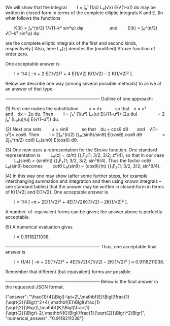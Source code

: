 We will show that the integral
  I = ∫₀¹ (1/x) L₀(√x) E(√(1–x)) dx
may be written in closed‐form in terms of the complete elliptic integrals K and E. (In what follows the functions

  K(k) = ∫₀^(π/2) 1/√(1–k² sin²φ) dφ      and
  E(k) = ∫₀^(π/2) √(1–k² sin²φ) dφ

are the complete elliptic integrals of the first and second kinds, respectively.) Also, here L₀(z) denotes the (modified) Struve function of order zero.

One acceptable answer is

  I = 1/4 [ –π + 2 E(1/√2)² + 4 E(1/√2) K(1/√2) – 2 K(1/√2)² ].

Below we describe one way (among several possible methods) to arrive at an answer of that type.

──────────────────────────────
Outline of one approach:

(1) First one makes the substitution
  u = √x   so that x = u²  and dx = 2u du.
Then
  I = ∫₀¹ (1/u²) L₀(u) E(√(1–u²)) (2u du)
     = 2 ∫₀¹ [L₀(u)/u] E(√(1–u²)) du.

(2) Next one sets
  u = sinθ   so that du = cosθ dθ  and √(1–u²)= cosθ.
Then
  I = 2∫₀^(π/2) [L₀(sinθ)/sinθ] E(cosθ) cosθ dθ
     = 2∫₀^(π/2) cotθ L₀(sinθ) E(cosθ) dθ.

(3) One now uses a representation for the Struve function. One standard representation is
  L₀(z) = (z/π) {}₁F₂(1; 3/2, 3/2; z²/4),
so that in our case
  L₀(sinθ) = (sinθ/π) {}₁F₂(1; 3/2, 3/2; sin²θ/4).
Thus the factor cotθ L₀(sinθ) becomes
  cotθ L₀(sinθ) = (cosθ)/(π) {}₁F₂(1; 3/2, 3/2; sin²θ/4).

(4) In this way one may show (after some further steps, for example interchanging summation and integration and then using known integrals – see standard tables) that the answer may be written in closed‐form in terms of K(1/√2) and E(1/√2). One acceptable answer is

  I = 1/4 [ –π + 2E(1/√2)² + 4E(1/√2)K(1/√2) – 2K(1/√2)² ].

A number–of–equivalent forms can be given; the answer above is perfectly acceptable.

(5) A numerical evaluation gives

  I ≈ 0.9118211038.

──────────────────────────────
Thus, one acceptable final answer is

  I = (1/4) [ –π + 2E(1/√2)² + 4E(1/√2)K(1/√2) – 2K(1/√2)² ] ≈ 0.9118211038.

Remember that different (but equivalent) forms are possible.

──────────────────────────────
Below is the final answer in the requested JSON format.

{"answer": "\\frac{1}{4}\\Bigl[-\\pi+2\\,\\mathbf{E}\\Bigl(\\frac{1}{\\sqrt{2}}\\Bigr)^2+4\\,\\mathbf{E}\\Bigl(\\frac{1}{\\sqrt{2}}\\Bigr)\\,\\mathbf{K}\\Bigl(\\frac{1}{\\sqrt{2}}\\Bigr)-2\\,\\mathbf{K}\\Bigl(\\frac{1}{\\sqrt{2}}\\Bigr)^2\\Bigr]", "numerical_answer": "0.9118211038"}
